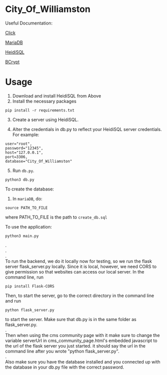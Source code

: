 # City_Of_Williamston

Useful Documentation:

[Click](https://click.palletsprojects.com/en/8.1.x/quickstart/)

[MariaDB](https://www.mariadbtutorial.com/)

[HeidiSQL](https://www.heidisql.com/)

[BCrypt](https://github.com/pyca/bcrypt/)


# Usage
1. Download and install HeidiSQL from Above
2. Install the necessary packages

```
pip install -r requirements.txt
```

3. Create a server using HeidiSQL.

4. Alter the credentials in db.py to reflect your HeidiSQL server credentials. For example:

```
user="root",
password="12345",
host="127.0.0.1",
port=3306,
database="City_Of_Williamston"
```

5. Run `db.py`.

```
python3 db.py
```

To create the database:

1. In `mariaDB`, do:

```
source PATH_TO_FILE
```

where PATH_TO_FILE is the path to `create_db.sql`


To use the application:

```
python3 main.py
```
.  
.  
.  
To run the backend, we do it locally now for testing, so we run the flask server flask_server.py locally. Since it is local, however, we need CORS to give permission so that websites can access our local server.
In the command line, run
```
pip install Flask-CORS
```
Then, to start the server, go to the correct directory in the command line and run
```
python flask_server.py
```
to start the server. Make sure that db.py is in the same folder as flask_server.py.  
.  
Then when using the cms community page with it make sure to change the variable serverUrl in cms_community_page.html's embedded javascript to the url of the flask server you just started. it should say the url in the command line after you wrote "python flask_server.py".  
.  
Also make sure you have the database installed and you connected up with the database in your db.py file with the correct password.
